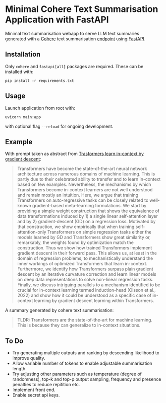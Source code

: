 # Minimal Cohere Text Summarisation Application with FastAPI
Minimal text summarisation webapp to serve LLM text summaries generated with a [Cohere](https://cohere.ai) text summarisation [endpoint](https://docs.cohere.ai/docs/text-summarization-guide) using [FastAPI](https://fastapi.tiangolo.com).

## Installation
Only `cohere` and `fastapi[all]` packages are required. These can be installed with:

```
pip install -r requirements.txt
```

## Usage
Launch application from root with:
```
uvicorn main:app
```
with optional flag `--reload` for ongoing development.

## Example
With prompt taken as abstract from [Trasformers learn in-context by gradient descent](https://arxiv.org/abs/2212.07677v1):

> Transformers have become the state-of-the-art neural network architecture across numerous domains of machine learning. This is partly due to their celebrated ability to transfer and to learn in-context based on few examples. Nevertheless, the mechanisms by which Transformers become in-context learners are not well understood and remain mostly an intuition. Here, we argue that training Transformers on auto-regressive tasks can be closely related to well-known gradient-based meta-learning formulations. We start by providing a simple weight construction that shows the equivalence of data transformations induced by 1) a single linear self-attention layer and by 2) gradient-descent (GD) on a regression loss. Motivated by that construction, we show empirically that when training self-attention-only Transformers on simple regression tasks either the models learned by GD and Transformers show great similarity or, remarkably, the weights found by optimization match the construction. Thus we show how trained Transformers implement gradient descent in their forward pass. This allows us, at least in the domain of regression problems, to mechanistically understand the inner workings of optimized Transformers that learn in-context. Furthermore, we identify how Transformers surpass plain gradient descent by an iterative curvature correction and learn linear models on deep data representations to solve non-linear regression tasks. Finally, we discuss intriguing parallels to a mechanism identified to be crucial for in-context learning termed induction-head (Olsson et al., 2022) and show how it could be understood as a specific case of in-context learning by gradient descent learning within Transformers.

A summary generated by cohere text summarisation:

> TLDR: Transformers are the state-of-the-art for machine learning. This is because they can generalize to in-context situations.

## To Do
- Try generating multiple outputs and ranking by descending likelihood to improve quality.
- Allow variable number of tokens to enable adjustable summarisation length.
- Try adjusting other parameters such as temperature (degree of randomness), top-k and top-p output sampling, frequency and presence penalties to reduce repitition etc.
- Implement front end.
- Enable secret api keys.